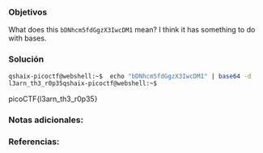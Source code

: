 ### Objetivos 

What does this `bDNhcm5fdGgzX3IwcDM1` mean? I think it has something to do with bases.
### Solución 

``` bash
qshaix-picoctf@webshell:~$  echo "bDNhcm5fdGgzX3IwcDM1" | base64 -d
l3arn_th3_r0p35qshaix-picoctf@webshell:~$
```
picoCTF{l3arn_th3_r0p35}
### Notas adicionales:



### Referencias:
